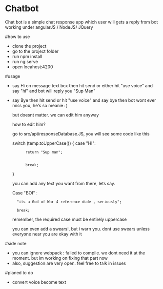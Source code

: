 # Chatbot

Chat bot is a simple chat response app which user will gets a reply from bot
working under angularJS / NodeJS/ JQuery

#how to use
- clone the project
- go to the project folder
- run npm install
- run ng serve
- open locahost:4200

#usage
- say Hi on message text box then hit send or either hit "use voice" and say "hi" and bot will reply you "Sup Man"
- say Bye then hit send or hit "use voice" and say bye then bot wont ever miss you, he's so meanie :(
    
    but doesnt matter. we can edit him anyway

    how to edit him?
    
    go to src/api/responseDatabase.JS, you will see some code like this
    
    switch (temp.toUpperCase()) {
        case "HI":


            return "Sup man";


            break;
    }

    you can add any text you want from there, lets say. 
    
    Case "BOI" :

        "its a God of War 4 reference dude , seriously";

        break;
    

    remember, the required case must be entirely uppercase

    you can even add a swears!, but i warn you. dont use swears unless everyone near you are okay with it


#side note
- you can ignore webpack : failed to compile. we dont need it at the moment. but im working on fixing that part now
- also, suggestion are very open. feel free to talk in issues


#planed to do
- convert voice become text
